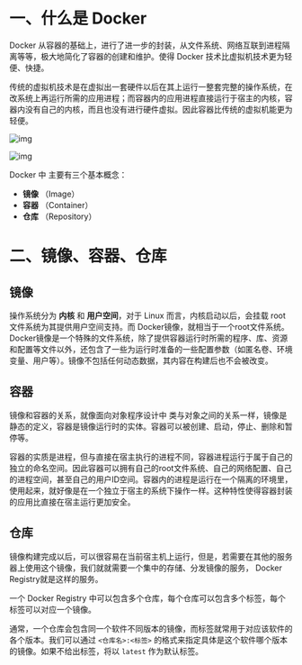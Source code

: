 # 一、什么是 Docker

Docker 从容器的基础上，进行了进一步的封装，从文件系统、网络互联到进程隔离等等，极大地简化了容器的创建和维护。使得 Docker 技术比虚拟机技术更为轻便、快捷。

传统的虚拟机技术是在虚拟出一套硬件以后在其上运行一整套完整的操作系统，在改系统上再运行所需的应用进程；而容器内的应用进程直接运行于宿主的内核，容器内没有自己的内核，而且也没有进行硬件虚拟。因此容器比传统的虚拟机能更为轻便。

![img](https://tva1.sinaimg.cn/large/008i3skNgy1gs77rw0iykj30j8079q33.jpg)

![img](https://tva1.sinaimg.cn/large/008i3skNgy1gs77s3yrd0j30j505ft8t.jpg)

Docker 中 主要有三个基本概念：

- **镜像** （Image）
- **容器** （Container）
- **仓库** （Repository）

# 二、镜像、容器、仓库

## 镜像

操作系统分为 **内核** 和 **用户空间**，对于 Linux 而言，内核启动以后，会挂载 root 文件系统为其提供用户空间支持。而 Docker镜像，就相当于一个root文件系统。 Docker镜像是一个特殊的文件系统，除了提供容器运行时所需的程序、库、资源和配置等文件以外，还包含了一些为运行时准备的一些配置参数（如匿名卷、环境变量、用户等）。镜像不包括任何动态数据，其内容在构建后也不会被改变。

## 容器

镜像和容器的关系，就像面向对象程序设计中 类与对象之间的关系一样，镜像是静态的定义，容器是镜像运行时的实体。容器可以被创建、启动，停止、删除和暂停等。

容器的实质是进程，但与直接在宿主执行的进程不同，容器进程运行于属于自己的独立的命名空间。因此容器可以拥有自己的root文件系统、自己的网络配置、自己的进程空间，甚至自己的用户ID空间。容器内的进程是运行在一个隔离的环境里，使用起来，就好像是在一个独立于宿主的系统下操作一样。这种特性使得容器封装的应用比直接在宿主运行更加安全。

## 仓库

镜像构建完成以后，可以很容易在当前宿主机上运行，但是，若需要在其他的服务器上使用这个镜像，我们就就需要一个集中的存储、分发镜像的服务， Docker Registry就是这样的服务。

一个 Docker Registry 中可以包含多个仓库，每个仓库可以包含多个标签，每个标签可以对应一个镜像。

通常，一个仓库会包含同一个软件不同版本的镜像，而标签就常用于对应该软件的各个版本。我们可以通过 `<仓库名>:<标签>` 的格式来指定具体是这个软件哪个版本的镜像。如果不给出标签，将以 `latest` 作为默认标签。